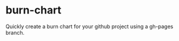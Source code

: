 burn-chart
==========

Quickly create a burn chart for your github project using a gh-pages branch.

